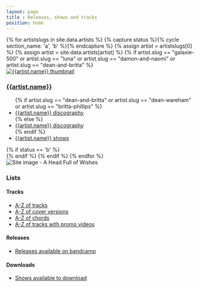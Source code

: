 ```yaml
---
layout: page
title : Releases, shows and tracks
position: home
---
```

<div class="row">
{% for artistslugs in site.data.artists %}
	{% capture status %}{% cycle section_name: 'a', 'b' %}{% endcapture %}
	{% assign artist = artistslugs[0] %}
	{% assign artist = site.data.artists[artist] %}
	{% if artist.slug == "galaxie-500" or artist.slug == "luna" or artist.slug == "damon-and-naomi" or artist.slug == "dean-and-britta" %}
		<div class="col-sm-6 col-md-6">
			<div class="thumbnail">
				<a href="{{site.baseurl}}/{{artist.slug}}/">
				<img class="media-object img-rounded  img-responsive" src="{{artist.image}}" alt="{{artist.name}} thumbnail" />
				</a>
				<div class="caption">
					<h3><a href="{{site.baseurl}}/{{artist.slug}}">{{artist.name}}</a></h3>
					<ul>
						{% if artist.slug == "dean-and-britta" or artist.slug == "dean-wareham" or artist.slug == "britta-phillips" %} 
						<li><a href="{{site.baseurl}}/dean-and-britta/{{artist.slug}}-releases/">{{artist.name}} discography</a></li>
						{% else %}
						<li><a href="{{site.baseurl}}/{{artist.slug}}/releases/">{{artist.name}} discography</a></li>
						{% endif %}
						<li><a href="{{site.baseurl}}/{% if artist.shows %}{{artist.shows}}{% else %}{{artist.slug}}{% endif %}/shows/">{{artist.name}} shows</a></li>
					</ul>
				</div>
			</div>
		</div>
		{% if status == 'b' %}
			</div><div class="row">
		{% endif %}
	{% endif %}
{% endfor %}
	<div class="col-sm-6 col-md-6">
		<div class="thumbnail">
			<img class="media-object img-rounded  img-responsive" src="https://media.fullofwishes.co.uk/00-misc/ahfow-web/ahfow-site-image-1280x720.jpg" alt="Site image - A Head Full of Wishes" />
			<div class="caption">
				<h3>Lists</h3>
				<h4>Tracks</h4>
				<ul>
				<li><a href="{{site.baseurl}}/tracks/">A-Z of tracks</a></li>
				<li><a href="{{site.baseurl}}/tracks/covers/">A-Z of cover versions</a></li>
				<li><a href="{{site.baseurl}}/tracks/chords/">A-Z of chords</a></li>
				<li><a href="{{site.baseurl}}/tracks/videos/">A-Z of tracks with promo videos</a></li>
				</ul>
				<h4>Releases</h4>
				<ul>
				<li><a href="{{site.baseurl}}/releases/available-on-bandcamp.html">Releases available on bandcamp</a></li>
				</ul>
				<h4>Downloads</h4>
				<ul>
				<li><a href="{{site.baseurl}}/shows/show-downloads.html">Shows available to download</a></li>
				</ul>
			</div>
		</div>
	</div>
</div>
